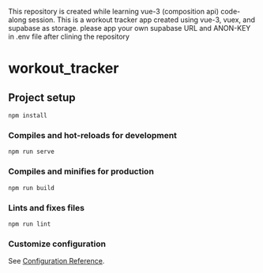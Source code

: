 This repository is created while learning vue-3 (composition api) code-along session. This is a workout tracker app created using vue-3, vuex, and supabase as storage.
please app your own supabase URL and ANON-KEY in .env file after clining the repository

# workout_tracker

## Project setup
```
npm install
```

### Compiles and hot-reloads for development
```
npm run serve
```

### Compiles and minifies for production
```
npm run build
```

### Lints and fixes files
```
npm run lint
```

### Customize configuration
See [Configuration Reference](https://cli.vuejs.org/config/).
